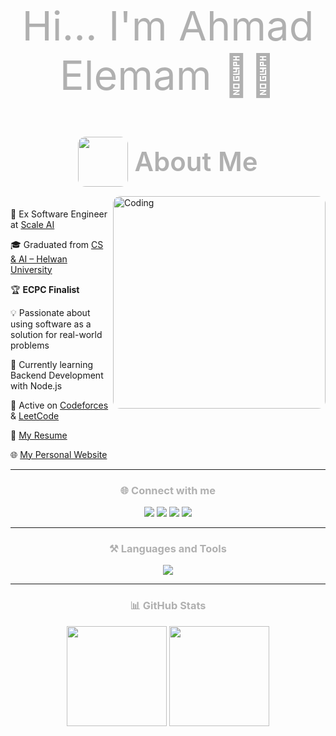 <h1 align="center" style="font-size: 65px; color: #b0b0b0; font-weight: 400;">
  Hi... I'm Ahmad Elemam 👨‍💻
</h1>

<h2 align="center" style="color: #b0b0b0; font-size: 42px; font-weight: 600; display: flex; align-items: center; justify-content: center; gap: 10px;">
  <img src="https://media4.giphy.com/media/v1.Y2lkPTc5MGI3NjExeXBrOG5hMnBxNnNqdGRseWthcGp6enNxNmJ1N2dnanc0dWliODV0diZlcD12MV9pbnRlcm5hbF9naWZfYnlfaWQmY3Q9Zw/IpeYSEZshTefe/giphy.gif" width="80" style="vertical-align: middle; border-radius: 12px;"/>
  About Me
</h2>

<p>
  <img align="right" alt="Coding" width="340" src="https://media4.giphy.com/media/v1.Y2lkPTc5MGI3NjExeXBrOG5hMnBxNnNqdGRseWthcGp6enNxNmJ1N2dnanc0dWliODV0diZlcD12MV9pbnRlcm5hbF9naWZfYnlfaWQmY3Q9Zw/IpeYSEZshTefe/giphy.gif" style="margin-top:-20px; border-radius: 12px;"/>
</p>

💼 Ex Software Engineer at [Scale AI](https://scale.com/)  

🎓 Graduated from [CS & AI – Helwan University](https://www.helwan.edu.eg/)  

🏆 **ECPC Finalist**  

💡 Passionate about using software as a solution for real-world problems  

🌱 Currently learning Backend Development with Node.js  

📘 Active on [Codeforces](https://codeforces.com/profile/TENJEN) & [LeetCode](https://leetcode.com/tenjen)  

📝 [My Resume](./Ahmad_Full_Stack.pdf)  

🌐 [My Personal Website](https://protoflio-liart.vercel.app/)  

---

<h3 align="center" style="color: #b0b0b0;">🌐 Connect with me</h3>

<p align="center" style="margin-top: 15px;">
  <a href="https://twitter.com/rmdn7_7" target="blank"><img src="https://img.shields.io/badge/Twitter-1DA1F2?style=for-the-badge&logo=twitter&logoColor=white"/></a>
  <a href="https://linkedin.com/in/ahmad-elemam-dev" target="blank"><img src="https://img.shields.io/badge/LinkedIn-0077B5?style=for-the-badge&logo=linkedin&logoColor=white"/></a>
  <a href="https://codeforces.com/profile/TENJEN" target="blank"><img src="https://img.shields.io/badge/Codeforces-445f9d?style=for-the-badge&logo=codeforces&logoColor=white"/></a>
  <a href="https://www.leetcode.com/tenjen" target="blank"><img src="https://img.shields.io/badge/LeetCode-F89F1B?style=for-the-badge&logo=leetcode&logoColor=white"/></a>
</p>

---

<h3 align="center" style="color: #b0b0b0;">⚒️ Languages and Tools</h3>

<p align="center"> 
  <img src="https://skillicons.dev/icons?i=react,tailwind,ts,html,css,bootstrap,nodejs,express,mongodb,mysql,java,cpp,c,linux,docker,graphql,git" />
</p>

---

<h3 align="center" style="color: #b0b0b0;">📊 GitHub Stats</h3>

<p align="center">
  <img src="https://github-readme-stats.vercel.app/api?username=ahmadramadan74&show_icons=true&theme=tokyonight" height="160"/>
  <img src="https://github-readme-stats.vercel.app/api/top-langs?username=ahmadramadan74&show_icons=true&locale=en&layout=compact&theme=tokyonight" height="160"/>
</p>
